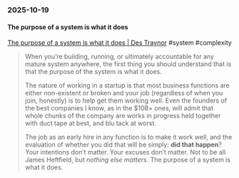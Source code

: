 ### 2025-10-19
#### The purpose of a system is what it does
[The purpose of a system is what it does \| Des Traynor](https://destraynor.com/writing/the-purpose-of-a-system-is-what-it-does/) #system #complexity 

> When you’re building, running, or ultimately accountable for any mature system anywhere, the first thing you should understand that is that the purpose of the system is what it does.
> 
> The nature of working in a startup is that most business functions are either non-existent or broken and your job (regardless of when you join, honestly) is to help get them working well. Even the founders of the best companies I know, as in the $10B+ ones, will admit that whole chunks of the company are works in progress held together with duct tape at best, and blu tack at worst.
> 
> The job as an early hire in any function is to make it work well, and the evaluation of whether you did that will be simply: **did that happen**? Your intentions don’t matter. Your excuses don’t matter. Not to be all James Heftfield, but _nothing else matters_. The purpose of a system is what it does.

